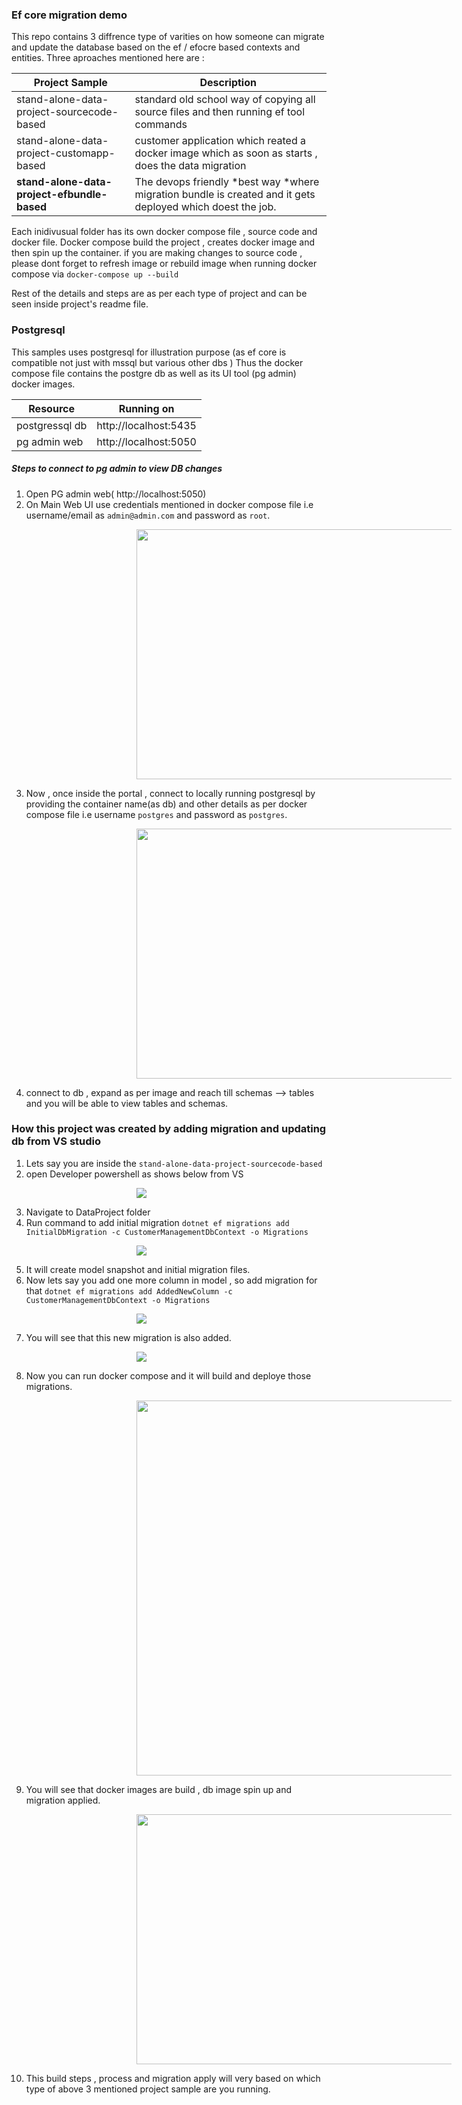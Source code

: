 ### Ef core migration demo

This repo contains 3 diffrence type of varities on how someone can migrate and update the database based on  the ef / efocre based contexts and entities.
Three aproaches mentioned here are : 


| Project Sample  | Description |
|------------- | -------------|
|stand-alone-data-project-sourcecode-based  | standard old school way of copying all source files and then running ef tool commands|
|stand-alone-data-project-customapp-based  | customer application which reated a docker image which as soon as starts , does the data migration|
|**stand-alone-data-project-efbundle-based**  | The devops friendly *best way *where migration bundle is created and it gets deployed which doest the job.|

Each inidivusual folder has its own docker compose file , source code and docker file.
Docker compose build the project , creates docker image and then spin up the container.
if you are making changes to source code , please dont forget to refresh image or rebuild image when running docker compose via `docker-compose up --build`

Rest of the details and steps are as per each type of project and can be seen inside project's readme file.

### Postgresql
This samples uses postgresql for illustration purpose (as ef core is compatible not just with mssql but various other dbs )
Thus the docker compose file contains the postgre db as well as its UI tool (pg admin) docker images.

| Resource   | Running on  |
|------------- | -------------|
|postgressql db  |http://localhost:5435|
|pg admin web  | http://localhost:5050|


##### Steps to connect to pg admin to view DB changes 

1. Open PG admin web( http://localhost:5050)
2. On Main Web UI use credentials mentioned in docker compose file i.e username/email as  `admin@admin.com` and password as `root`.
<kbd>
<img src="https://github.com/paraspatidar/ef-migration-strategy/assets/5575617/c5030ba7-bf6e-4d3d-8bd6-e88b97daf2bd" data-canonical-src="https://github.com/paraspatidar/ef-migration-strategy/assets/5575617/c5030ba7-bf6e-4d3d-8bd6-e88b97daf2bd" width="600" height="400" style="vertical-align:middle;margin:0px 200px" />
 </kbd>

3. Now , once inside the portal , connect to locally running postgresql by providing the container name(as db) and other details as per docker compose file i.e username `postgres` and password as `postgres`.

<kbd>
<img src="https://github.com/paraspatidar/ef-migration-strategy/assets/5575617/60badd9a-6438-4ff4-9210-1e99bd72fae2" data-canonical-src="https://github.com/paraspatidar/ef-migration-strategy/assets/5575617/60badd9a-6438-4ff4-9210-1e99bd72fae2" width="600" height="400" style="vertical-align:middle;margin:0px 200px" />
 </kbd>

4. connect to db , expand as per image and reach till schemas --> tables and you will be able to view tables and schemas.

### How this project was created by adding migration and updating db  from VS studio
1. Lets say you are inside the `stand-alone-data-project-sourcecode-based` 
2. open Developer powershell as shows below from VS

<kbd>
<img src="https://github.com/paraspatidar/ef-migration-strategy/assets/5575617/8ed4e16a-5d42-4a22-8d47-8742da349367"  style="vertical-align:middle;margin:0px 200px" />
 </kbd>

3. Navigate to DataProject folder
4. Run command to add initial migration 
`dotnet ef migrations add InitialDbMigration -c CustomerManagementDbContext -o Migrations`

<kbd>
<img src="https://github.com/paraspatidar/ef-migration-strategy/assets/5575617/0ca6d3af-af4e-4c78-9aed-9fcd5554e684"  style="vertical-align:middle;margin:0px 200px" />
 </kbd>
 

5. It will create model snapshot and initial migration files.
6. Now lets say you add one more column in model , so add migration for that
`dotnet ef migrations add AddedNewColumn -c CustomerManagementDbContext -o Migrations`

<kbd>
<img src="https://github.com/paraspatidar/ef-migration-strategy/assets/5575617/9fe6a779-cc76-4e30-81d0-c1196f9fc6f2" style="vertical-align:middle;margin:0px 200px" />
 </kbd>
 

7. You will see that this new migration is also added.

   <kbd>
<img src="https://github.com/paraspatidar/ef-migration-strategy/assets/5575617/9ffc4e85-c987-42f8-8abe-00e64ee290f0"  style="vertical-align:middle;margin:0px 200px" />
 </kbd>
 

8. Now you can run docker compose and it will build and deploye those migrations.

<kbd>
<img src="https://github.com/paraspatidar/ef-migration-strategy/assets/5575617/20f47153-c8e6-4758-a51e-1b8cd5e4c763" width="800" height="600" style="vertical-align:middle;margin:0px 200px" />
 </kbd>
 
9. You will see that docker images are build , db image spin up and migration applied.

<kbd>
<img src="https://github.com/paraspatidar/ef-migration-strategy/assets/5575617/b4e7b92e-9068-4391-add8-6725e5d9a3b5" width="800" height="400" style="vertical-align:middle;margin:0px 200px" />
 </kbd>
    
10. This build steps , process and migration apply will very based on which type of above 3 mentioned project sample are you running.
    

